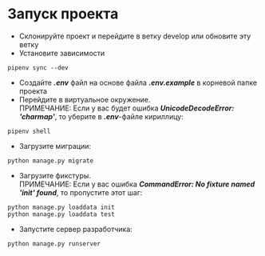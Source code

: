 # Запуск проекта
* Склонируйте проект и перейдите в ветку develop или обновите эту ветку
* Установите зависимости
```
pipenv sync --dev
```
* Создайте ***.env*** файл на основе файла ***.env.example*** в корневой папке проекта
* Перейдите в виртуальное окружение. <br>
  ПРИМЕЧАНИЕ: Если у вас будет ошибка ***UnicodeDecodeError: 'charmap'***, то уберите в ***.env***-файле кириллицу:
```
pipenv shell
```
* Загрузите миграции:
```
python manage.py migrate
```
* Загрузите фикстуры. <br>
  ПРИМЕЧАНИЕ: Если у вас ошибка ***CommandError: No fixture named 'init' found***, то пропустите этот шаг:
```
python manage.py loaddata init
python manage.py loaddata test
```
* Запустите сервер разработчика:
```
python manage.py runserver
```

